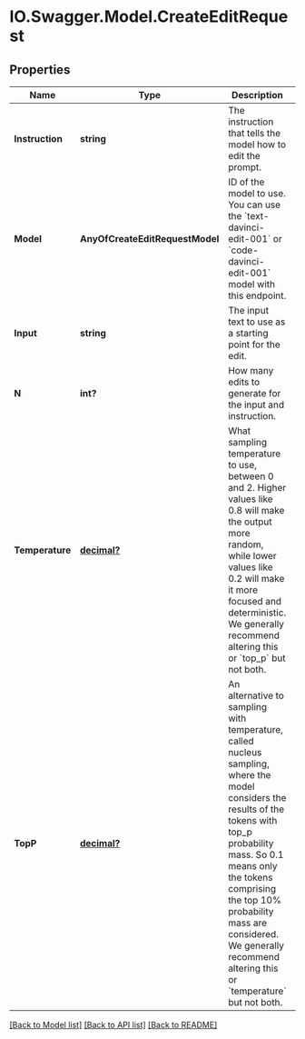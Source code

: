 # IO.Swagger.Model.CreateEditRequest
## Properties

Name | Type | Description | Notes
------------ | ------------- | ------------- | -------------
**Instruction** | **string** | The instruction that tells the model how to edit the prompt. | 
**Model** | **AnyOfCreateEditRequestModel** | ID of the model to use. You can use the &#x60;text-davinci-edit-001&#x60; or &#x60;code-davinci-edit-001&#x60; model with this endpoint. | 
**Input** | **string** | The input text to use as a starting point for the edit. | [optional] [default to ""]
**N** | **int?** | How many edits to generate for the input and instruction. | [optional] [default to 1]
**Temperature** | [**decimal?**](BigDecimal.md) | What sampling temperature to use, between 0 and 2. Higher values like 0.8 will make the output more random, while lower values like 0.2 will make it more focused and deterministic.  We generally recommend altering this or &#x60;top_p&#x60; but not both.  | [optional] [default to 1]
**TopP** | [**decimal?**](BigDecimal.md) | An alternative to sampling with temperature, called nucleus sampling, where the model considers the results of the tokens with top_p probability mass. So 0.1 means only the tokens comprising the top 10% probability mass are considered.  We generally recommend altering this or &#x60;temperature&#x60; but not both.  | [optional] [default to 1]

[[Back to Model list]](../README.md#documentation-for-models) [[Back to API list]](../README.md#documentation-for-api-endpoints) [[Back to README]](../README.md)

